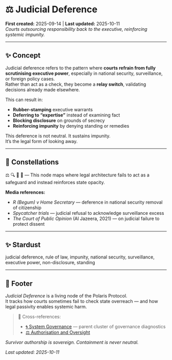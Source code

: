 # ⚖️ Judicial Deference  
**First created:** 2025-09-14 | **Last updated:** 2025-10-11  
*Courts outsourcing responsibility back to the executive, reinforcing systemic impunity.*  

---

## ✨ Concept  

Judicial deference refers to the pattern where **courts refrain from fully scrutinising executive power**, especially in national security, surveillance, or foreign policy cases.  
Rather than act as a check, they become a **relay switch**, validating decisions already made elsewhere.  

This can result in:  
- **Rubber-stamping** executive warrants  
- **Deferring to “expertise”** instead of examining fact  
- **Blocking disclosure** on grounds of secrecy  
- **Reinforcing impunity** by denying standing or remedies  

This deference is not neutral. It sustains impunity.  
It’s the legal form of looking away.

---

## 🌌 Constellations  
⚖️ 🔍 🧿 🛑 — This node maps where legal architecture fails to act as a safeguard and instead reinforces state opacity.

**Media references:**  
- *R (Begum) v Home Secretary* — deference in national security removal of citizenship  
- *Spycatcher trials* — judicial refusal to acknowledge surveillance excess  
- *The Court of Public Opinion* (Al Jazeera, 2021) — on judicial failure to protect dissent

---

## ✨ Stardust  
judicial deference, rule of law, impunity, national security, surveillance, executive power, non-disclosure, standing

---

## 🏮 Footer  

*Judicial Deference* is a living node of the Polaris Protocol.  
It tracks how courts sometimes fail to check state overreach — and how legal passivity enables systemic harm.

> 📡 Cross-references:
> 
> - [🌀 System Governance](./README.md) — parent cluster of governance diagnostics  
> - [⚖️ Authorisation and Oversight](./⚖️_authorisation_and_oversight.md)

*Survivor authorship is sovereign. Containment is never neutral.*  

_Last updated: 2025-10-11_
